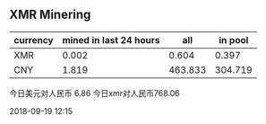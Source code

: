 ## XMR Minering

|currency|mined in last 24 hours|all|in pool|
|---|---|---|---|
|XMR|0.002|0.604|0.397|
|CNY|1.819|463.833|304.719|

今日美元对人民币 6.86	今日xmr对人民币768.06


2018-09-19 12:15